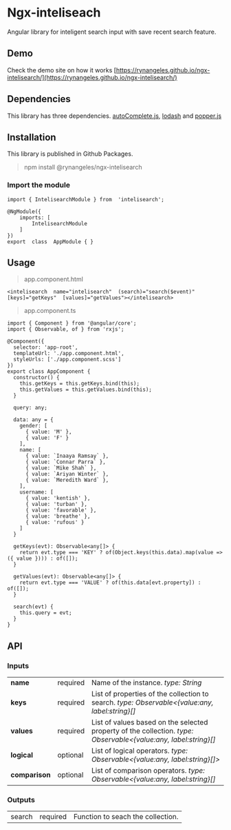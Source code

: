 


# Ngx-inteliseach

Angular library for inteligent search input with save recent search feature.

## Demo

Check the demo site on how it works [https://rynangeles.github.io/ngx-intelisearch/](https://rynangeles.github.io/ngx-intelisearch/)

## Dependencies

This library has three dependencies. [autoComplete.js](https://github.com/TarekRaafat/autoComplete.js), [lodash](https://lodash.com/) and [popper.js](https://popper.js.org/)

## Installation

This library is published in Github Packages. 

> npm install @rynangeles/ngx-intelisearch


###  Import the module
    import { IntelisearchModule } from  'intelisearch';

	@NgModule({
		imports: [
			IntelisearchModule
		]
	})
	export  class  AppModule { }

## Usage

> app.component.html

	<intelisearch  name="intelisearch"  (search)="search($event)"  [keys]="getKeys"  [values]="getValues"></intelisearch>
> app.component.ts

	

    import { Component } from '@angular/core';
    import { Observable, of } from 'rxjs';
    
    @Component({
      selector: 'app-root',
      templateUrl: './app.component.html',
      styleUrls: ['./app.component.scss']
    })
    export class AppComponent {
      constructor() {
        this.getKeys = this.getKeys.bind(this);
        this.getValues = this.getValues.bind(this);
      }
    
      query: any;
    
      data: any = {
        gender: [
          { value: 'M' },
          { value: 'F' }
        ],
        name: [
          { value: `Inaaya Ramsay` },
          { value: `Connar Parra` },
          { value: `Mike Shah` },
          { value: `Ariyan Winter` },
          { value: `Meredith Ward` },
        ],
        username: [
          { value: 'kentish' },
          { value: 'turban' },
          { value: 'favorable' },
          { value: 'breathe' },
          { value: 'rufous' }
        ]
      }
    
      getKeys(evt): Observable<any[]> {
        return evt.type === 'KEY' ? of(Object.keys(this.data).map(value => ({ value }))) : of([]);
      }
    
      getValues(evt): Observable<any[]> {
        return evt.type === 'VALUE' ? of(this.data[evt.property]) : of([]);
      }
    
      search(evt) {
        this.query = evt;
      }
    }

## API
### Inputs 
|  |  |  |
|--|--|--|
| **name** | required | Name of the instance. *type: String* |
| **keys** | required | List of properties of the collection to search. *type: Observable<{value:any, label:string}[]* |
| **values** | required | List of values based on the selected property of the collection. *type: Observable<{value:any, label:string}[]* |
| **logical** | optional | List of logical operators. *type: Observable<{value:any, label:string}[]>* |
| **comparison** | optional | List of comparison operators. *type: Observable<{value:any, label:string}[]* |

### Outputs 
| | | |
|--|--|--|
| search | required | Function to seach the collection. |

